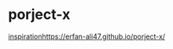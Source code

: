 # porject-x
[inspiration](https://erfan-ali47.github.io/porject-x/)https://erfan-ali47.github.io/porject-x/
